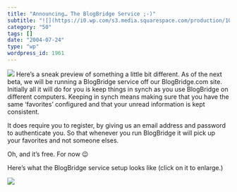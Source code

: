 ```yaml
---
title: "Announcing… The BlogBridge Service ;-)"
subtitle: "![](https://i0.wp.com/s3.media.squarespace.com/production/1075723/12829350/weblogs/archives/hdrservi..."
category: "50"
tags: []
date: "2004-07-24"
type: "wp"
wordpress_id: 1961
---
```

![](https://i0.wp.com/s3.media.squarespace.com/production/1075723/12829350/weblogs/archives/hdrservice.jpg?resize=374%2C142)
Here’s a sneak preview of something a little bit different. As of the next beta, we will be running a BlogBridge service off our BlogBridge.com site. Initially all it will do for you is keep things in synch as you use BlogBridge on different computers. Keeping in synch means making sure that you have the same ‘favorites’ configured and that your unread information is kept consistent.

It does require you to register, by giving us an email address and password to authenticate you. So that whenever you run BlogBridge it will pick up your favorites and not someone elses.

Oh, and it’s free. For now 😉

Here’s what the BlogBridge service setup looks like (click on it to enlarge.)

[![](https://i0.wp.com/s3.media.squarespace.com/production/1075723/12829350/weblogs/archives/service-thumb.jpg?resize=300%2C252)](http://s3.media.squarespace.com/production/1075723/12829350/weblogs/archives/service.html)